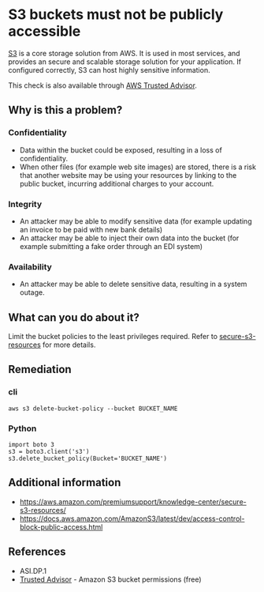 # S3 buckets must not be publicly accessible

[S3](https://aws.amazon.com/s3/) is a core storage solution from AWS.  It is used in most services, and provides an secure and scalable storage solution for your application.  If configured correctly, S3 can host highly sensitive information.

This check is also available through [AWS Trusted Advisor](https://aws.amazon.com/premiumsupport/technology/trusted-advisor/best-practice-checklist/).

## Why is this a problem?
### Confidentiality
* Data within the bucket could be exposed, resulting in a loss of confidentiality.
* When other files (for example web site images) are stored, there is a risk that another website may be using your resources by linking to the public bucket, incurring additional charges to your account.

### Integrity
* An attacker may be able to modify sensitive data (for example updating an invoice to be paid with new bank details)
* An attacker may be able to inject their own data into the bucket (for example submitting a fake order through an EDI system)

### Availability
* An attacker may be able to delete sensitive data, resulting in a system outage.

## What can you do about it?
Limit the bucket policies to the least privileges required.  Refer to [secure-s3-resources](https://aws.amazon.com/premiumsupport/knowledge-center/secure-s3-resources/) for more details.
## Remediation ##
### cli
```
aws s3 delete-bucket-policy --bucket BUCKET_NAME
```
### Python
```
import boto 3
s3 = boto3.client('s3')
s3.delete_bucket_policy(Bucket='BUCKET_NAME')
```
## Additional information
* https://aws.amazon.com/premiumsupport/knowledge-center/secure-s3-resources/
* https://docs.aws.amazon.com/AmazonS3/latest/dev/access-control-block-public-access.html

## References
* ASI.DP.1
* [Trusted Advisor](https://aws.amazon.com/premiumsupport/technology/trusted-advisor/best-practice-checklist/) -  Amazon S3 bucket permissions (free)
